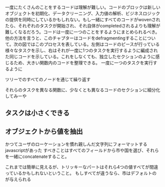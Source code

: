 一度にたくさんのことをするコードは理解が難しい。コードのブロックは新しいオブジェクトを初期化、データクリーニング、入力値の解析、ビジネスロジックの提供を同時にしているかもしれない。もし一緒にすべてのコードがwovenされたら、それぞれのタスクが開始され、それ自体がcompletedされるよりも理解が難しくなるだろう。コードは一度に一つのことをするようにまとめられるべき。
他の方法を言うと、このチャプターはコードをdefragmentingすることについて。次の図ではこのプロセスを表している。左側はコードのピースが行っている様々なタスクを示し、右はそれが一度に1つのタスクを実行するように編成された同じコードを示している。これをしなくても、独立したセクションのように感じるため、大きい関数内のコードを整理できる。
一度に一つのタスクを実行するように

ツリーでのすべてのノードを通じて繰り返す

それらのタスクを異なる関数に、少なくとも異なるコードのセクションに細分化してみーや
## タスクは小さくできる
## オブジェクトから値を抽出
かつてユーザのローケーションを慣れ親しんだ文字列にフォーマットするjavascriptがあった
すべきことはすべてのフィールドから市や国を選び、それらを一緒にconcatenateすること。

これまでは簡単に見えるが、トリッキーなパートはそれら4つの値すべてが間違っているかもしれないということ。
もしすべてが違うなら、市はデフォルトのが与えられる

